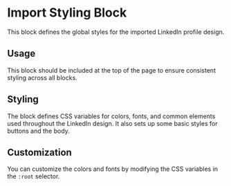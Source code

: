 # Import Styling Block

This block defines the global styles for the imported LinkedIn profile design.

## Usage

This block should be included at the top of the page to ensure consistent styling across all blocks.

## Styling

The block defines CSS variables for colors, fonts, and common elements used throughout the LinkedIn design. It also sets up some basic styles for buttons and the body.

## Customization

You can customize the colors and fonts by modifying the CSS variables in the `:root` selector.
